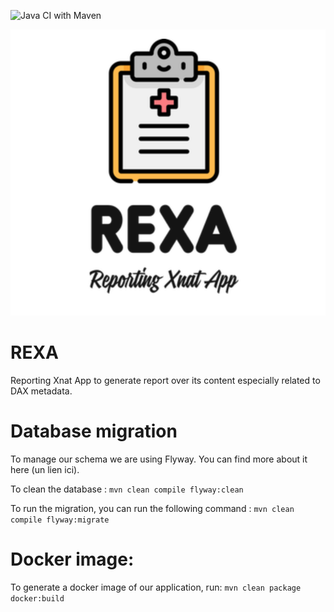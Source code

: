 ![Java CI with Maven](https://github.com/yvbro/ReXA/workflows/Java%20CI%20with%20Maven/badge.svg)

![](./frontend/src/assets/rexa-logo.png)
# REXA
Reporting Xnat App to generate report over its content especially related to DAX metadata.


# Database migration

To manage our schema we are using Flyway. You can find more about it here (un lien ici).

To clean the database :
`mvn clean compile flyway:clean`

To run the migration, you can run the following command : 
`mvn clean compile flyway:migrate`

# Docker image:

To generate a docker image of our application, run:
`mvn clean package docker:build`

